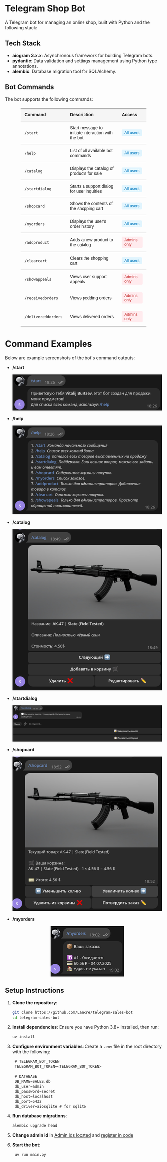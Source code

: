 # Telegram Shop Bot

A Telegram bot for managing an online shop, built with Python and the following stack:

## Tech Stack

- **aiogram 3.x.x**: Asynchronous framework for building Telegram bots.
- **pydantic**: Data validation and settings management using Python type annotations.
- **alembic**: Database migration tool for SQLAlchemy.

## Bot Commands

The bot supports the following commands:

<div align="center">

<table style="border-collapse: collapse; width: 80%; max-width: 800px; margin: 20px auto; font-family: Arial, sans-serif;">
  <thead>
    <tr style="background-color: #f5f5f5;">
      <th style="padding: 12px; text-align: left; border-bottom: 2px solid #ddd;">Command</th>
      <th style="padding: 12px; text-align: left; border-bottom: 2px solid #ddd;">Description</th>
      <th style="padding: 12px; text-align: left; border-bottom: 2px solid #ddd;">Access</th>
    </tr>
  </thead>
  <tbody>
    <tr style="border-bottom: 1px solid #ddd;">
      <td style="padding: 12px;"><code>/start</code></td>
      <td style="padding: 12px;">Start message to initiate interaction with the bot</td>
      <td style="padding: 12px;"><span style="background-color: #e1f5fe; color: #0277bd; padding: 4px 8px; border-radius: 4px; font-size: 0.9em; display: inline-block;">All users</span></td>
    </tr>
    <tr style="border-bottom: 1px solid #ddd;">
      <td style="padding: 12px;"><code>/help</code></td>
      <td style="padding: 12px;">List of all available bot commands</td>
      <td style="padding: 12px;"><span style="background-color: #e1f5fe; color: #0277bd; padding: 4px 8px; border-radius: 4px; font-size: 0.9em; display: inline-block;">All users</span></td>
    </tr>
    <tr style="border-bottom: 1px solid #ddd;">
      <td style="padding: 12px;"><code>/catalog</code></td>
      <td style="padding: 12px;">Displays the catalog of products for sale</td>
      <td style="padding: 12px;"><span style="background-color: #e1f5fe; color: #0277bd; padding: 4px 8px; border-radius: 4px; font-size: 0.9em; display: inline-block;">All users</span></td>
    </tr>
    <tr style="border-bottom: 1px solid #ddd;">
      <td style="padding: 12px;"><code>/startdialog</code></td>
      <td style="padding: 12px;">Starts a support dialog for user inquiries</td>
      <td style="padding: 12px;"><span style="background-color: #e1f5fe; color: #0277bd; padding: 4px 8px; border-radius: 4px; font-size: 0.9em; display: inline-block;">All users</span></td>
    </tr>
    <tr style="border-bottom: 1px solid #ddd;">
      <td style="padding: 12px;"><code>/shopcard</code></td>
      <td style="padding: 12px;">Shows the contents of the shopping cart</td>
      <td style="padding: 12px;"><span style="background-color: #e1f5fe; color: #0277bd; padding: 4px 8px; border-radius: 4px; font-size: 0.9em; display: inline-block;">All users</span></td>
    </tr>
    <tr style="border-bottom: 1px solid #ddd;">
      <td style="padding: 12px;"><code>/myorders</code></td>
      <td style="padding: 12px;">Displays the user's order history</td>
      <td style="padding: 12px;"><span style="background-color: #e1f5fe; color: #0277bd; padding: 4px 8px; border-radius: 4px; font-size: 0.9em; display: inline-block;">All users</span></td>
    </tr>
    <tr style="border-bottom: 1px solid #ddd;">
      <td style="padding: 12px;"><code>/addproduct</code></td>
      <td style="padding: 12px;">Adds a new product to the catalog</td>
      <td style="padding: 12px;"><span style="background-color: #ffebee; color: #c62828; padding: 4px 8px; border-radius: 4px; font-size: 0.9em; display: inline-block;">Admins only</span></td>
    </tr>
    <tr style="border-bottom: 1px solid #ddd;">
      <td style="padding: 12px;"><code>/clearcart</code></td>
      <td style="padding: 12px;">Clears the shopping cart</td>
      <td style="padding: 12px;"><span style="background-color: #e1f5fe; color: #0277bd; padding: 4px 8px; border-radius: 4px; font-size: 0.9em; display: inline-block;">All users</span></td>
    </tr>
    <tr>
      <td style="padding: 12px;"><code>/showappeals</code></td>
      <td style="padding: 12px;">Views user support appeals</td>
      <td style="padding: 12px;"><span style="background-color: #ffebee; color: #c62828; padding: 4px 8px; border-radius: 4px; font-size: 0.9em; display: inline-block;">Admins only</span></td>
    </tr>
    <tr>
      <td style="padding: 12px;"><code>/receivedorders</code></td>
      <td style="padding: 12px;">Views pedding orders</td>
      <td style="padding: 12px;"><span style="background-color: #ffebee; color: #c62828; padding: 4px 8px; border-radius: 4px; font-size: 0.9em; display: inline-block;">Admins only</span></td>
    </tr>
    <tr>
      <td style="padding: 12px;"><code>/delivereddorders</code></td>
      <td style="padding: 12px;">Views delivered orders</td>
      <td style="padding: 12px;"><span style="background-color: #ffebee; color: #c62828; padding: 4px 8px; border-radius: 4px; font-size: 0.9em; display: inline-block;">Admins only</span></td>
    </tr>
    
  </tbody>
</table>

</div>

# Command Examples
Below are example screenshots of the bot's command outputs:

- **/start** <p align="center">
![start command](/assets/images/start.png) </p>

- **/help** <p align="center">
![help command](/assets/images/help.png) </p>

- **/catalog** <p align="center">
![catalog command](/assets/images/catalog.png) </p>

- **/startdialog** <p align="center">
![startdialog command](/assets/images/startdialog.png) </p>

- **/shopcard** <p align="center">
![shopcard command](/assets/images/shopcard.png) </p>

- **/myorders** <p align="center">
![myorders command](/assets/images/myorders.png) </p>


## Setup Instructions

1. **Clone the repository**:

   ```bash
   git clone https://github.com/Lanxre/telegram-sales-bot
   cd telegram-sales-bot
   ```

2. **Install dependencies**: Ensure you have Python 3.8+ installed, then run:

   ```bash
   uv install
   ```

3. **Configure environment variables**: Create a `.env` file in the root directory with the following:

   ```
    # TELEGRAM_BOT_TOKEN
    TELEGRAM_BOT_TOKEN=<TELEGRAM_BOT_TOKEN>

    # DATABASE
    DB_NAME=SALES.db
    db_user=admin
    db_password=secret
    db_host=localhost
    db_port=5432
    db_driver=aiosqlite # for sqlite
   ```

4. **Run database migrations**:

   ```bash
   alembic upgrade head
   ```

5. **Change admin id** in [Admin ids located](/admin_ids.txt) and [register in code](/core/infrastructure/__init__.py)


6. **Start the bot**:

   ```bash
    uv run main.py
   ```

